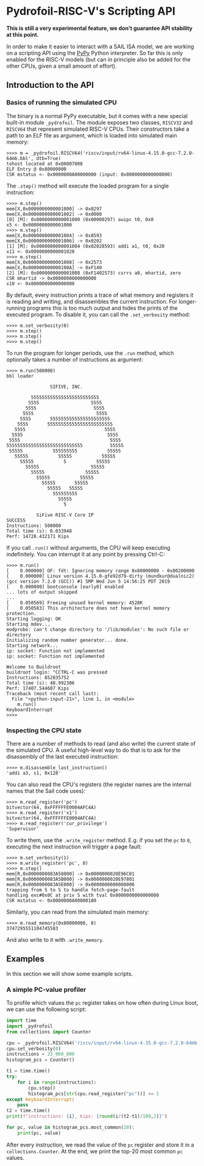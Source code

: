 # Pydrofoil-RISC-V's Scripting API

**This is still a very experimental feature, we don't guarantee API stability
at this point.**

In order to make it easier to interact with a SAIL ISA model, we are working on
a scripting API using the [PyPy](https://pypy.org) Python interpreter. So far
this is only enabled for the RISC-V models (but can in principle also be added
for the other CPUs, given a small amount of effort).

## Introduction to the API

### Basics of running the simulated CPU

The binary is a normal PyPy executable, but it comes with a new special
built-in module `_pydrofoil`. The module exposes two classes, `RISCV32` and
`RISCV64` that represent simulated RISC-V CPUs. Their constructors take a path
to an ELF file as argument, which is loaded into simulated main memory:

```
>>>> m = _pydrofoil.RISCV64('riscv/input/rv64-linux-4.15.0-gcc-7.2.0-64mb.bbl', dtb=True)
tohost located at 0x80007008
ELF Entry @ 0x80000000
CSR mstatus <- 0x0000000A00000000 (input: 0x0000000000000000)
```

The `.step()` method will execute the loaded program for a single instruction:

```
>>>> m.step()
mem[X,0x0000000000001000] -> 0x0297
mem[X,0x0000000000001002] -> 0x0000
[0] [M]: 0x0000000000001000 (0x00000297) auipc t0, 0x0
x5 <- 0x0000000000001000
>>>> m.step()
mem[X,0x0000000000001004] -> 0x8593
mem[X,0x0000000000001006] -> 0x0202
[1] [M]: 0x0000000000001004 (0x02028593) addi a1, t0, 0x20
x11 <- 0x0000000000001020
>>>> m.step()
mem[X,0x0000000000001008] -> 0x2573
mem[X,0x000000000000100A] -> 0xF140
[2] [M]: 0x0000000000001008 (0xF1402573) csrrs a0, mhartid, zero
CSR mhartid -> 0x0000000000000000
x10 <- 0x0000000000000000
```

By default, every instruction prints a trace of what memory and registers it is
reading and writing, and disassembles the current instruction. For
longer-running programs this is too much output and hides the prints of the
executed program. To disable it, you can call the `.set_verbosity` method:

```
>>>> m.set_verbosity(0)
>>>> m.step()
>>>> m.step()
>>>> m.step()
```

To run the program for longer periods, use the `.run` method, which optionally
takes a number of instructions as argument:

```
>>>> m.run(500000)
bbl loader

                SIFIVE, INC.

         5555555555555555555555555
        5555                   5555
       5555                     5555
      5555                       5555
     5555       5555555555555555555555
    5555       555555555555555555555555
   5555                             5555
  5555                               5555
 5555                                 5555
5555555555555555555555555555          55555
 55555           555555555           55555
   55555           55555           55555
     55555           5           55555
       55555                   55555
         55555               55555
           55555           55555
             55555       55555
               55555   55555
                 555555555
                   55555
                     5

           SiFive RISC-V Core IP
SUCCESS
Instructions: 500000
Total time (s): 0.033948
Perf: 14728.432171 Kips
```

If you call `.run()` without arguments, the CPU will keep executing
indefinitely. You can interrupt it at any point by pressing Ctrl-C:

```
>>>> m.run()
[    0.000000] OF: fdt: Ignoring memory range 0x80000000 - 0x80200000
[    0.000000] Linux version 4.15.0-gfe92d79-dirty (mundkur@dualnic2) (gcc version 7.2.0 (GCC)) #1 SMP Wed Jun 5 14:56:25 PDT 2019
[    0.000000] bootconsole [early0] enabled
... lots of output skipped
...
[    0.050569] Freeing unused kernel memory: 4528K
[    0.050583] This architecture does not have kernel memory protection.
Starting logging: OK
Starting mdev...
modprobe: can't change directory to '/lib/modules': No such file or directory
Initializing random number generator... done.
Starting network...
ip: socket: Function not implemented
ip: socket: Function not implemented

Welcome to Buildroot
buildroot login: ^CCTRL-C was pressed
Instructions: 852835752
Total time (s): 48.992306
Perf: 17407.544607 Kips
Traceback (most recent call last):
  File "<python-input-21>", line 1, in <module>
    m.run()
KeyboardInterrupt
>>>>
```

### Inspecting the CPU state

There are a number of methods to read (and also write) the current state of the
simulated CPU. A useful high-level way to do that is to ask for the disassembly
of the last executed instruction:

```
>>>> m.disassemble_last_instruction()
'addi a3, s1, 0x128'
```

You can also read the CPU's registers (the register names are the internal
names that the Sail code uses):

```
>>>> m.read_register('pc')
bitvector(64, 0xFFFFFFE0004AFC4A)
>>>> m.read_register('x1')
bitvector(64, 0xFFFFFFE0004AFC4A)
>>>> m.read_register('cur_privilege')
'Supervisor'
```

To write them, use the `.write_register` method. E.g. if you set the `pc` to
`0`, executing the next instruction will trigger a page fault:

```
>>>> m.set_verbosity(1)
>>>> m.write_register('pc', 0)
>>>> m.step()
mem[R,0x0000000083A58000] -> 0x0000000020E96C01
mem[R,0x0000000083A5B000] -> 0x0000000020E97801
mem[R,0x0000000083A5E000] -> 0x0000000000000000
trapping from S to S to handle fetch-page-fault
handling exc#0x0C at priv S with tval 0x0000000000000000
CSR mstatus <- 0x0000000A00000180
```

Similarly, you can read from the simulated main memory:

```
>>>> m.read_memory(0x80000000, 8)
3747295551104745583
```

And also write to it with `.write_memory`.


## Examples

In this section we will show some example scripts.


### A simple PC-value profiler

To profile which values the `pc` register takes on how often during Linux boot,
we can use the following script:

```python
import time
import _pydrofoil
from collections import Counter

cpu = _pydrofoil.RISCV64('riscv/input/rv64-linux-4.15.0-gcc-7.2.0-64mb.bbl', dtb=True)
cpu.set_verbosity(0)
instructions = 23_000_000
histogram_pcs = Counter()

t1 = time.time()
try:
    for i in range(instructions):
        cpu.step()
        histogram_pcs[str(cpu.read_register("pc"))] += 1
except KeyboardInterrupt:
    pass
t2 = time.time()
print(f"instructions: {i}, kips: {round(i/(t2-t1)/100,2)}")

for pc, value in histogram_pcs.most_common(20):
    print(pc, value)
```

After every instruction, we read the value of the `pc` register and store it in
a `collections.Counter`. At the end, we print the top-20 most common `pc`
values.
